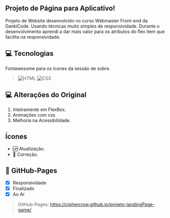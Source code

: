 ##  Projeto de Página para Aplicativo!
Projeto de Website desenvolvido no curso Webmaster Front-end da DankiCode. Usando técnicas muito simples de responsividade. Durante o desenvolvimento aprendi a dar mais valor para os atributos do flex item que facilita na responsividade.

## 💻 Tecnologias 
Fontawesome para os ícones da sessão de sobre.
>![HTML](https://img.shields.io/badge/HTML5-E34F26?style=for-the-badge&logo=html5&logoColor=white)
>![CSS](https://img.shields.io/badge/CSS3-1572B6?style=for-the-badge&logo=css3&logoColor=white)

## 💻 Alterações do Original
1. Inteiramente em FlexBox.
2. Animações com css.
3. Melhoria na Acessibilidade.

## Ícones
- :up: Atualização.
- :bug: Correção.

## 📱 GitHub-Pages
- [x] Responsividade
- [x] Finalizado
- [x] Ao Ar

>GitHub-Pages: https://ciphercrow.github.io/projeto-landingPage-game/

